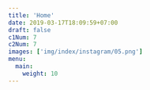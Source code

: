 ```yaml
---
title: 'Home'
date: 2019-03-17T18:09:59+07:00
draft: false
c1Num: 7
c2Num: 7
images: ['img/index/instagram/05.png']
menu:
  main:
    weight: 10
---
```

